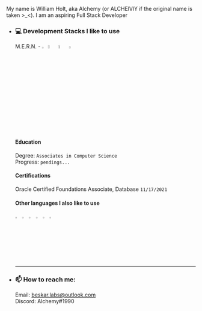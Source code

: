 My name is William Holt, aka Alchemy (or ALCHElVlY if the original name is taken >_<). I am an aspiring Full Stack Developer
 
-   <h3>💻 Development Stacks I like to use</h3>
    <p>
      M.E.R.N. - 
        <img src="https://imgur.com/U9NRYzH.png" title="MongoDB" alt="mongoDB" width=2.5% height=2.5% />
        <img src="https://imgur.com/NFOktJ8.png" title="ExpressJS" alt="expressJS" width=5% height=5% />
        <img src="https://imgur.com/kRALSx1.png" title="ReactJS" alt="reactJS" width=5% height=5% />
        <img src="https://imgur.com/BAmdOeC.png" title="NodeJS" alt="nodeJS" width=4% height=4% />
      <br>
      <br>
      <br>
      
      <h4>Education</h4>
      <div>
          <p>
              Degree: <code>Associates in Computer Science</code><br>
              Progress: <code>pendings...</code>
          </p>
      </div>

      <h4>Certifications</h4>
        <p>
        Oracle Certified Foundations Associate, Database
        <code>11/17/2021</code>
        </p>
  
      <h4>Other languages I also like to use</h4>
      <div>
       <img src="https://imgur.com/GxZB87E.png" title="C#" alt="cSharp" width=3% height=3% />
       <img src="https://imgur.com/26ZTXwk.png" title="Java" alt="java" width=3% height=3% />
       <img src="https://imgur.com/UwwZTgs.png" title="Python" alt="python" width=3% height=3% />
       <img src="https://imgur.com/knhEDjT.png" title="HTML" alt="html" width=3% height=3% />
       <img src="https://imgur.com/mxgz4Wx.png" title="CSS" alt="css" width=3% height=3% />
       <img src="https://imgur.com/j3Gkvcd.png" title="Sass" alt="sass" width=3% height=3% />
      </div>
    </p>
    <!-- Horizontal line break -->
    <hr />
  
-   <h3>📫 How to reach me:</h3>
    <p>
      Email: <a href="mailto:beskar.labs@outlook.com">beskar.labs@outlook.com</a><br>
      Discord: Alchemy#1990
    </p>
